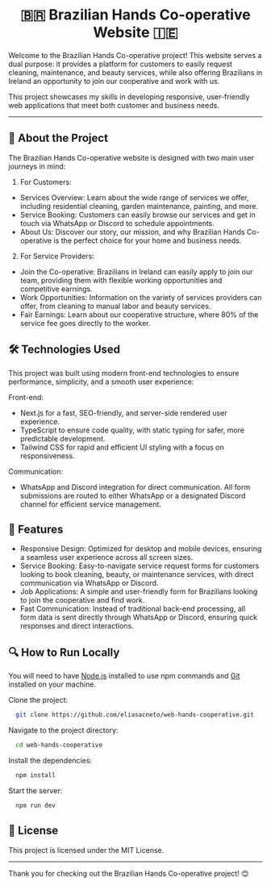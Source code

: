 <h1 align="center">
  🇧🇷 Brazilian Hands Co-operative Website 🇮🇪
</h1>
Welcome to the Brazilian Hands Co-operative project! This website serves a dual purpose: it provides a platform for customers to easily request cleaning, maintenance, and beauty services, while also offering Brazilians in Ireland an opportunity to join our cooperative and work with us.

This project showcases my skills in developing responsive, user-friendly web applications that meet both customer and business needs.

<hr>

## 🚀 About the Project

The Brazilian Hands Co-operative website is designed with two main user journeys in mind:

1. For Customers:

- Services Overview: Learn about the wide range of services we offer, including residential cleaning, garden maintenance, painting, and more.
- Service Booking: Customers can easily browse our services and get in touch via WhatsApp or Discord to schedule appointments.
- About Us: Discover our story, our mission, and why Brazilian Hands Co-operative is the perfect choice for your home and business needs.

2. For Service Providers:

- Join the Co-operative: Brazilians in Ireland can easily apply to join our team, providing them with flexible working opportunities and competitive earnings.
- Work Opportunities: Information on the variety of services providers can offer, from cleaning to manual labor and beauty services.
- Fair Earnings: Learn about our cooperative structure, where 80% of the service fee goes directly to the worker.

## 🛠️ Technologies Used

This project was built using modern front-end technologies to ensure performance, simplicity, and a smooth user experience:

Front-end:

- Next.js for a fast, SEO-friendly, and server-side rendered user experience.
- TypeScript to ensure code quality, with static typing for safer, more predictable development.
- Tailwind CSS for rapid and efficient UI styling with a focus on responsiveness.

Communication:

- WhatsApp and Discord integration for direct communication. All form submissions are routed to either WhatsApp or a designated Discord channel for efficient service management.

## 🌟 Features

- Responsive Design: Optimized for desktop and mobile devices, ensuring a seamless user experience across all screen sizes.
- Service Booking: Easy-to-navigate service request forms for customers looking to book cleaning, beauty, or maintenance services, with direct communication via WhatsApp or Discord.
- Job Applications: A simple and user-friendly form for Brazilians looking to join the cooperative and find work.
- Fast Communication: Instead of traditional back-end processing, all form data is sent directly through WhatsApp or Discord, ensuring quick responses and direct interactions.

## 🔍 How to Run Locally

You will need to have [Node.js](https://nodejs.org/en) installed to use npm commands and [Git](https://git-scm.com/) installed on your machine.

Clone the project:

```bash
  git clone https://github.com/eliasacneto/web-hands-cooperative.git
```

Navigate to the project directory:

```bash
  cd web-hands-cooperative
```

Install the dependencies:

```bash
  npm install
```

Start the server:

```bash
  npm run dev
```

## 📄 License

This project is licensed under the MIT License.

<hr>

Thank you for checking out the Brazilian Hands Co-operative project! 😊
